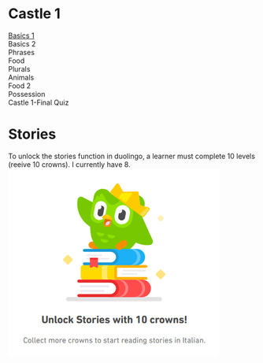 # Castle 1<br>
[Basics 1](https://github.com/EO4wellness/T-I-L/blob/main/polyglot/italiano/castle-1/Basics-1.md)<br>
Basics 2<br>
Phrases <br>
Food<br>
Plurals<br>
Animals<br>
Food 2 <br>
Possession <br>
Castle 1-Final Quiz <br>

# Stories<br>
To unlock the stories function in duolingo, a learner must complete 10 levels (reeive 10 crowns).  I currently have 8.<br>
![Need 10 CROWNS for Stories](https://github.com/EO4wellness/T-I-L/blob/main/polyglot/italiano/images/stories-10%20crowns.png)
<br>

